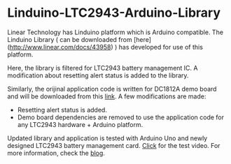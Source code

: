 # Linduino-LTC2943-Arduino-Library
Linear Technology has Linduino platform which is Arduino compatible. The Linduino Library ( can be downloaded from [here] (http://www.linear.com/docs/43958) ) has developed for use of this platform.

Here, the library is filtered for LTC2943 battery management IC. A modification about resetting alert status is added to the library.

Similarly, the orijinal application code is written for DC1812A demo board and will be downloaded from this [link](http://www.linear.com/docs/44319). A few modifications are made:
- Resetting alert status is added.
- Demo board dependencies are removed to use the application code for any LTC2943 hardware + Arduino platform.

Updated library and application is tested with Arduino Uno and newly designed LTC2943 battery management card. [Click](https://www.youtube.com/watch?v=_QU0Dwb8aWI) for the test video. For more information, check the [blog](http://www.velibayar.net/).
